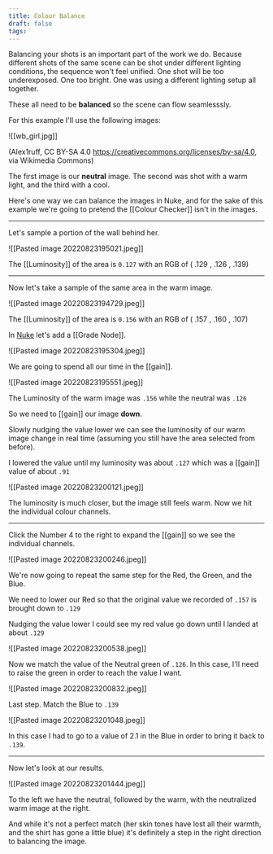 ```yaml
---
title: Colour Balance
draft: false
tags:
---
```


Balancing your shots is an important part of the work we do. Because different shots of the same scene can be shot under different lighting conditions, the sequence won't feel unified. One shot will be too underexposed. One too bright. One was using a different lighting setup all together. 

These all need to be **balanced** so the scene can flow seamlesssly.

For this example I'll use the following images:

![[wb_girl.jpg]]

(Alex1ruff, CC BY-SA 4.0 <https://creativecommons.org/licenses/by-sa/4.0>, via Wikimedia Commons)


The first image is our **neutral** image. The second was shot with a warm light, and the third with a cool.

Here's one way we can balance the images in Nuke, and for the sake of this example we're going to pretend the [[Colour Checker]] isn't in the images.

---

Let's sample a portion of the wall behind her.

![[Pasted image 20220823195021.jpeg]]

The [[Luminosity]] of the area is `0.127` with an RGB of ( .129 , .126 , .139)

---

Now let's take a sample of the same area in the warm image.

![[Pasted image 20220823194729.jpeg]]

The [[Luminosity]] of the area is `0.156` with an RGB of ( .157 , .160 , .107)

In [Nuke](../Software/Nuke/Nuke.md) let's add a [[Grade Node]]. 

![[Pasted image 20220823195304.jpeg]]

We are going to spend all our time in the [[gain]].

![[Pasted image 20220823195551.jpeg]]

The Luminosity of the warm image was `.156` while the neutral was `.126`

So we need to [[gain]] our image **down**.

Slowly nudging the value lower we can see the luminosity of our warm image change in real time (assuming you still have the area selected from before).

I lowered the value until my luminosity was about `.127` which was a [[gain]] value of about `.91`

![[Pasted image 20220823200121.jpeg]]

The luminosity is much closer, but the image still feels warm. Now we hit the individual colour channels.

---

Click the Number 4 to the right to expand the [[gain]] so we see the individual channels.

![[Pasted image 20220823200246.jpeg]]

We're now going to repeat the same step for the Red, the Green, and the Blue.

We need to lower our Red so that the original value we recorded of `.157` is brought down to `.129`

Nudging the value lower I could see my red value go down until I landed at about `.129`

![[Pasted image 20220823200538.jpeg]]

Now we match the value of the Neutral green of `.126`. In this case, I'll need to raise the green in order to reach the value I want.

![[Pasted image 20220823200832.jpeg]]

Last step. Match the Blue to `.139`

![[Pasted image 20220823201048.jpeg]]

In this case I had to go to a value of 2.1 in the Blue in order to bring it back to `.139`.

---

Now let's look at our results.

![[Pasted image 20220823201444.jpeg]]

To the left we have the neutral, followed by the warm, with the neutralized warm image at the right.

And while it's not a perfect match (her skin tones have lost all their warmth, and the shirt has gone a little blue) it's definitely a step in the right direction to balancing the image.